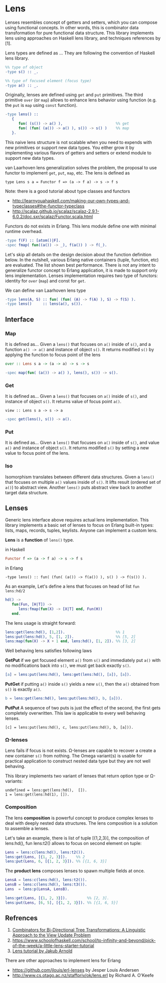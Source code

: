 # Lens

Lenses resembles concept of getters and setters, which you can compose using functional concepts. In other words, this is combinator data transformation for pure functional data structure. This library implements lens using approaches on Haskell lens library, and techniques references by [1].


Lens types are defined as ... They are following the convention of Haskell lens library.

```erlang
%% type of object
-type s() :: _.

%% type of focused element (focus type)  
-type a() :: _.  
```


Originally, lenses are defined using `get` and `put` primitives. The third primitive `over` (or `map`) allows to enhance lens behavior using function (e.g. the `put` is `map` using `const` function).   

```erlang
-type lens() :: 
   {
      fun( (s()) -> a() ),                        %% get
      fun( (fun( (a()) -> a() ), s()) -> s() )    %% map
   }.
```


This naive lens structure is not scalable when you need to expends with new primitives or 
support new data types. You either grow it by implementing various flavors of getters and 
setters or extend module to support new data types.

van Laarhoven lens generalization solves the problem, the proposal to use functor to 
implement `get`, `put`, `map`, etc. The lens is defined as 

```
type Lens s a = Functor f => (a -> f a) -> s -> f s
```

Note: there is a good tutorial about type classes and functors  
* http://learnyouahaskell.com/making-our-own-types-and-typeclasses#the-functor-typeclass
* http://scalaz.github.io/scalaz/scalaz-2.9.1-6.0.2/doc.sxr/scalaz/Functor.scala.html
 
Functors do not exists in Erlang. This lens module define one with minimal runtime overhead.

```erlang
-type f(F) :: [atom()|F].
-spec fmap( fun((a()) -> _), f(a()) ) -> f(_).
```

Let's skip all details on the design decision about the function definition below. 
In the nutshell, various Erlang native containers (tuple, function, etc) are evaluated.
The list shown best performance. There is not any intent to generalize functor concept to Erlang application, it is made to support only lens implementation. Lenses implementation requires two type of functors: identity for `over` (`map`) and const for `get`.


We can define van Laarhoven lens type

```erlang
-type lens(A, S) :: fun( (fun( (A) -> f(A) ), S) -> f(S) ).
-type lens()     :: lens(a(), s()).
```


## Interface


### Map

It is defined as... Given a `lens()` that focuses on `a()` inside of `s()`, and
a function `a() -> a()` and instance of object `s()`. It returns modified `s()` by applying
the function to focus point of the lens

```haskell
over :: Lens s a -> (a -> a) -> s -> s
```

```erlang
-spec map(fun( (a()) -> a() ), lens(), s()) -> s().
```


### Get

It is defined as... Given a `lens()` that focuses on `a()` inside of `s()`, and 
instance of object `s()`. It returns value of focus point `a()`. 

```haskel
view :: Lens s a -> s -> a
```

```erlang
-spec get(lens(), s()) -> a().
```


### Put

It is defined as... Given a `lens()` that focuses on `a()` inside of `s()`, and
value `a()` and instance of object `s()`. It returns modified `s()` by setting 
a new value to focus point of the lens.


### Iso

Isomorphism translates between different data structures. Given a `lens()` that focuses on
multiple `a()` values inside of `s()`. It lifts result (ordered set of `a()`) to abstract view.
Another `lens()` puts abstract view back to another target data structure.


## Lenses

Generic lens interface above requires actual lens implementation. This library implements a basic set of lenses to focus on Erlang built-in types: lists, maps, records, tuples, keylists. Anyone can implement a custom lens.

**Lens** is a **function** of `lens()` type.

in Haskell

```haskell
Functor f => (a -> f a) -> s -> f s
```

in Erlang

```
-type lens() :: fun( (fun( (a()) -> f(a()) ), s() ) -> f(s()) ).
```

As an example, Let's define a lens that focuses on head of list `fun lens:hd/2`

```erlang
hd() ->
   fun(Fun, [H|T]) ->
      lens:fmap(fun(X) -> [X|T] end, Fun(H))
   end.
```


The lens usage is straight forward:

```erlang
lens:get(lens:hd(), [1,2]).                       %% 1
lens:put(lens:hd(), 5, [1, 2]).                   %% [5, 2]
lens:map(fun(X) -> X + 1 end, lens:hd(), [1, 2]). %% [3, 2]
```


Well behaving lens satisfies following laws

**GetPut** if we get focused element `a()` from `s()` and immediately put `a()` with no modifications back into `s()`, we must get back exactly `s()`.

```erlang
[a] = lens:put(lens:hd(), lens:get(lens:hd(), [a]), [a]).
```

**PutGet** if putting `a()` inside `s()` yields a new `s()`, then the `a()` obtained from `s()` is exactly `a()`.

```erlang
b = lens:get(lens:hd(), lens:put(lens:hd(), b, [a])).
```

**PutPut** A sequence of two puts is just the effect of the second, the first gets completely overwritten. This law is applicable to every well behaving lenses.

```
[c] = lens:put(lens:hd(), c, lens:put(lens:hd(), b, [a])).
```


### Ω-lenses

Lens fails if focus is not exists. Ω-lenses are capable to recover a create a new container `s()` from nothing. The Omega variant(s) is usable for practical application to construct nested data type but they are not well behaving.

This library implements two variant of lenses that return option type or Ω-variants:

```
undefined = lens:get(lens:hd(),  []).
1 = lens:get(lens:hd(1), []).
```



### Composition

The lens **composition** is powerful concept to produce complex lenses to deal with deeply nested data structures. The lens composition is a solution to assemble a lenses. 

Let's take an example, there is list of tuple [{1,2,3}], the composition of lens:hd(), fun lens:t2() allows to focus on second element on tuple:

```erlang
Lens = lens:c(lens:hd(), lens:t2()).
lens:get(Lens, [{1, 2, 3}]).    %% 2
lens:put(Lens, 6, [{1, 2, 3}]). %% [{1, 6, 3}]
```


The **product lens** composes lenses to spawn multiple fields at once.

```erlang
LensA = lens:c(lens:hd(), lens:t2()).
LensB = lens:c(lens:hd(), lens:t3()).
Lens  = lens:p(LensA, LensB).

lens:get(Lens, [{1, 2, 3}]).         %% [2, 3].
lens:put(Lens, [6, 5], [{1, 2, 3}]). %% [{1, 6, 5}]
```



## Refrences

1. [Combinators for Bi-Directional Tree Transformations: A Linguistic Approach to the View Update Problem](http://www.cis.upenn.edu/~bcpierce/papers/lenses-toplas-final.pdf)
1. https://www.schoolofhaskell.com/school/to-infinity-and-beyond/pick-of-the-week/a-little-lens-starter-tutorial
1. [Lens tutorial by Jakub Arnold](https://blog.jakuba.net/2014/08/06/lens-tutorial-stab-traversal-part-2.html)

There are other approaches to implement lens for Erlang

* https://github.com/jlouis/erl-lenses by Jesper Louis Andersen
* http://www.cs.otago.ac.nz/staffpriv/ok/lens.erl by Richard A. O'Keefe
